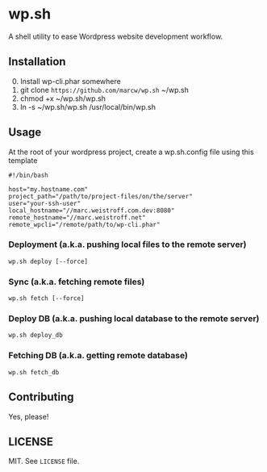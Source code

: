 # wp.sh

A shell utility to ease Wordpress website development workflow.

## Installation

0. Install wp-cli.phar somewhere
1. git clone `https://github.com/marcw/wp.sh` ~/wp.sh
2. chmod +x ~/wp.sh/wp.sh
3. ln -s ~/wp.sh/wp.sh /usr/local/bin/wp.sh

## Usage

At the root of your wordpress project, create a wp.sh.config file using this template

```
#!/bin/bash

host="my.hostname.com"
project_path="/path/to/project-files/on/the/server"
user="your-ssh-user"
local_hostname="//marc.weistroff.com.dev:8080"
remote_hostname="//marc.weistroff.net"
remote_wpcli="/remote/path/to/wp-cli.phar"
```

### Deployment (a.k.a. pushing local files to the remote server)

`wp.sh deploy [--force]`

### Sync (a.k.a. fetching remote files)

`wp.sh fetch [--force]`

### Deploy DB (a.k.a. pushing local database to the remote server)

`wp.sh deploy_db`

### Fetching DB (a.k.a. getting remote database)

`wp.sh fetch_db`

## Contributing

Yes, please!

## LICENSE

MIT. See `LICENSE` file.
